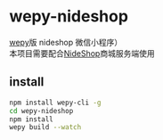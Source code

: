 # wepy-nideshop 
[wepy](https://github.com/wepyjs/wepy)版 nideshop 微信小程序）   
本项目需要配合[NideShop](https://github.com/tumobi/nideshop)商城服务端使用

## install
```bash
npm install wepy-cli -g
cd wepy-nideshop
npm install
wepy build --watch
```


